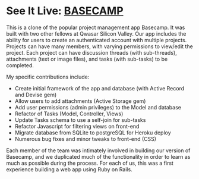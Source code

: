 # See It Live: [BASECAMP](https://stormy-crag-63797.herokuapp.com/)

This is a clone of the popular project management app Basecamp.  It was built with two other fellows at Qwasar Silicon Valley.  Our app includes the ability for users to create an authenticated account with multiple projects.  Projects can have many members, with varying permissions to view/edit the project.  Each project can have discussion threads (with sub-threads), attachments (text or image files), and tasks  (with sub-tasks) to be completed.

My specific contributions include:
- Create initial framework of the app and database (with Active Record and Devise gem)
- Allow users to add attachments (Active Storage gem)
- Add user permissions (admin privileges) to the Model and database
- Refactor of Tasks (Model, Controller, Views)
- Update Tasks schema to use a self-join for sub-tasks
- Refactor Javascript for filtering views on front-end
- Migrate database from SQLite to postgreSQL for Heroku deploy
- Numerous bug fixes and minor tweaks to front-end (CSS)

Each member of the team was intimately involved in building our version of Basecamp, and we duplicated much of the functionality in order to learn as much as possible during the process.  For each of us, this was a first experience building a web app using Ruby on Rails.